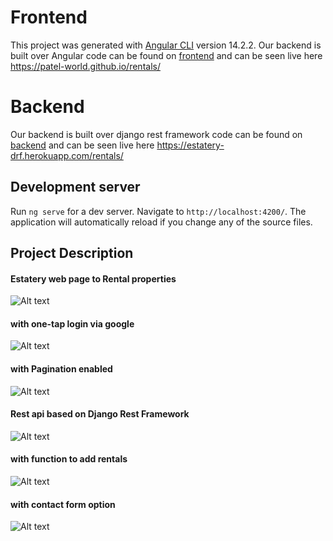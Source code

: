 # Frontend

This project was generated with [Angular CLI](https://github.com/angular/angular-cli) version 14.2.2.
Our backend is built over Angular
code can be found on <a href="https://github.com/Patel-world/xenon-assesment/tree/frontend">frontend</a>
and can be seen live here <a href="https://patel-world.github.io/rentals/">https://patel-world.github.io/rentals/<a>

# Backend

Our backend is built over django rest framework 
code can be found on <a href="https://github.com/Patel-world/xenon-assesment/tree/backend">backend</a>
and can be seen live here <a href="https://estatery-drf.herokuapp.com/rentals/">https://estatery-drf.herokuapp.com/rentals/<a>

## Development server

Run `ng serve` for a dev server. Navigate to `http://localhost:4200/`. The application will automatically reload if you change any of the source files.

## Project Description

<h4 style="colo:blue">Estatery web page to Rental properties</h4>
<img src="https://i.imgur.com/oX8nId6.png" alt="Alt text" title="Optional title">

<h4 style="colo:blue">with one-tap login via google</h4>
<img src="https://i.imgur.com/5nqlwSb.png" alt="Alt text" title="Optional title">

<h4 style="colo:blue">with Pagination enabled</h4>
<img src="https://i.imgur.com/GLJUxAR.png" alt="Alt text" title="Optional title">

<h4 style="colo:blue">Rest api based on Django Rest Framework</h4>
<img src="https://i.imgur.com/xsDT2S6.png" alt="Alt text" title="Optional title">

<h4 style="colo:blue">with function to add rentals</h4>
<img src="https://i.imgur.com/Ur6cqQc.png" alt="Alt text" title="Optional title">

<h4 style="colo:blue">with contact form option</h4>
<img src="https://i.imgur.com/HrGI81j.png" alt="Alt text" title="Optional title">
